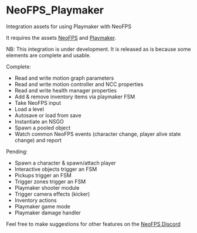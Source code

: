 # NeoFPS_Playmaker
Integration assets for using Playmaker with NeoFPS

It requires the assets [NeoFPS](https://assetstore.unity.com/packages/templates/systems/neofps-150179?aid=1011l58Ft) and [Playmaker](https://assetstore.unity.com/packages/tools/visual-scripting/playmaker-368?aid=1011l58Ft).

NB: This integration is under development. It is released as is because some elements are complete and usable.

Complete:
- Read and write motion graph parameters
- Read and write motion controller and NCC properties
- Read and write health manager properties
- Add & remove inventory items via playmaker FSM
- Take NeoFPS input
- Load a level
- Autosave or load from save
- Instantiate an NSGO
- Spawn a pooled object
- Watch common NeoFPS events (character change, player alive state change) and report

Pending:
- Spawn a character & spawn/attach player
- Interactive objects trigger an FSM
- Pickups trigger an FSM
- Trigger zones trigger an FSM
- Playmaker shooter module
- Trigger camera effects (kicker)
- Inventory actions
- Playmaker game mode
- Playmaker damage handler

Feel free to make suggestions for other features on the [NeoFPS Discord](https://discord.neofps.com) 